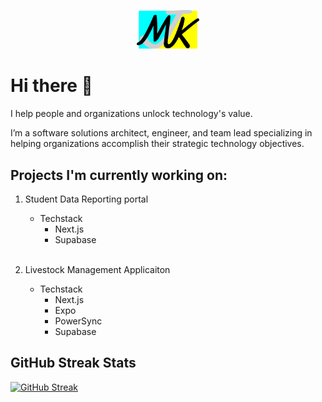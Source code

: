<p align="center">
  <a href="https://github.com/kirbymark/">
    <img alt="Mark's Icon" src="https://github.com/kirbymark/mark-site/raw/master/src/images/kirbymark-mg.svg" width="100" />
  </a>
</p>


# Hi there :wave:

I help people and organizations unlock technology's value.

I’m a software solutions architect, engineer, and team lead specializing in helping organizations accomplish their strategic technology objectives. 


## Projects I'm currently working on:

1. Student Data Reporting portal

    - Techstack
        - Next.js
        - Supabase
    <br/><br/>


2. Livestock Management Applicaiton

    - Techstack
        - Next.js
        - Expo 
        - PowerSync
        - Supabase
    
    

## GitHub Streak Stats
[![GitHub Streak](https://streak-stats.demolab.com?user=kirbymark&theme=dark&border_radius=4.6&background=020C81&fire=176FDD&ring=22CDDD&currStreakLabel=2490DD)](https://git.io/streak-stats)
